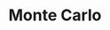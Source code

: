 ---
ref: sol-030-0084
title: ["Monte Carlo"]
author_name: ["unknown author"]
publisher: ["Editorial O Primeiro de Janeiro"]
year: "y1948"
origin: ["Portugal"]
formats: ["book, book-cover"]
disciplines: ["graphic-design"]
tags:
layout: artifact
status: ["scan"]
published: false
int_published: false
image_count:
date_added: 2023-06-16
batch:
---